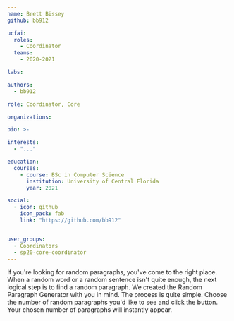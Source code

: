 ```yaml
---
name: Brett Bissey
github: bb912

ucfai:
  roles:
    - Coordinator
  teams:
    - 2020-2021

labs:

authors:
  - bb912

role: Coordinator, Core

organizations:

bio: >-

interests:
  - "..."

education:
  courses:
    - course: BSc in Computer Science
      institution: University of Central Florida
      year: 2021

social:
  - icon: github
    icon_pack: fab
    link: "https://github.com/bb912"


user_groups:
  - Coordinators
  - sp20-core-coordinator
---
```


If you're looking for random paragraphs, you've come to the right place. When a random
word or a random sentence isn't quite enough, the next logical step is to find a random
paragraph. We created the Random Paragraph Generator with you in mind. The process is
quite simple. Choose the number of random paragraphs you'd like to see and click the
button. Your chosen number of paragraphs will instantly appear.
